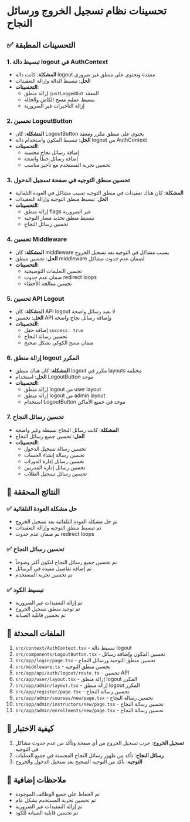# تحسينات نظام تسجيل الخروج ورسائل النجاح

## ✅ التحسينات المطبقة

### 1. تبسيط دالة logout في AuthContext
- **المشكلة**: كانت دالة logout معقدة وتحتوي على منطق غير ضروري
- **الحل**: تبسيط الدالة وإزالة التعقيدات
- **التحسينات**:
  - إزالة منطق `justLoggedOut` المعقد
  - تبسيط عملية مسح الكاش والحالة
  - إزالة التأخيرات غير الضرورية

### 2. تحسين LogoutButton
- **المشكلة**: كان LogoutButton يحتوي على منطق مكرر ومعقد
- **الحل**: تبسيط المكون واستخدام دالة logout من AuthContext
- **التحسينات**:
  - إضافة رسائل نجاح محسنة
  - إضافة رسائل خطأ واضحة
  - تحسين تجربة المستخدم مع تأخير مناسب

### 3. تحسين منطق التوجيه في صفحة تسجيل الدخول
- **المشكلة**: كان هناك تعقيدات في منطق التوجيه تسبب مشاكل في العودة التلقائية
- **الحل**: تبسيط منطق التوجيه وإزالة التعقيدات
- **التحسينات**:
  - إزالة منطق flags غير الضرورية
  - تبسيط منطق تحديد مسار التوجيه
  - تحسين رسائل النجاح

### 4. تحسين Middleware
- **المشكلة**: كان middleware يسبب مشاكل في التوجيه بعد تسجيل الخروج
- **الحل**: تحسين منطق middleware لضمان عدم حدوث مشاكل
- **التحسينات**:
  - تحسين التعليقات التوضيحية
  - ضمان عدم حدوث redirect loops
  - تحسين معالجة الأخطاء

### 5. تحسين API Logout
- **المشكلة**: كان API logout لا يعيد رسائل واضحة
- **الحل**: تحسين API وإضافة رسائل نجاح واضحة
- **التحسينات**:
  - إضافة حقل `success: true`
  - تحسين رسالة النجاح
  - ضمان مسح الكوكي بشكل صحيح

### 6. إزالة منطق logout المكرر
- **المشكلة**: كان هناك منطق logout مكرر في layouts مختلفة
- **الحل**: استخدام LogoutButton موحد
- **التحسينات**:
  - إزالة منطق logout من user layout
  - إزالة منطق logout من admin layout
  - استخدام LogoutButton موحد في جميع الأماكن

### 7. تحسين رسائل النجاح
- **المشكلة**: كانت رسائل النجاح بسيطة وغير واضحة
- **الحل**: تحسين جميع رسائل النجاح
- **التحسينات**:
  - تحسين رسالة تسجيل الدخول
  - تحسين رسالة إنشاء الحساب
  - تحسين رسائل إدارة الدورات
  - تحسين رسائل إدارة المدربين
  - تحسين رسائل تسجيل الطلاب

## 🎯 النتائج المحققة

### ✅ حل مشكلة العودة التلقائية
- تم حل مشكلة العودة التلقائية بعد تسجيل الخروج
- تم تبسيط منطق التوجيه وإزالة التعقيدات
- تم ضمان عدم حدوث redirect loops

### ✅ تحسين رسائل النجاح
- تم تحسين جميع رسائل النجاح لتكون أكثر وضوحاً
- تم إضافة تفاصيل مفيدة في الرسائل
- تم تحسين تجربة المستخدم

### ✅ تبسيط الكود
- تم إزالة التعقيدات غير الضرورية
- تم توحيد منطق تسجيل الخروج
- تم تحسين قابلية الصيانة

## 🔧 الملفات المحدثة

1. `src/context/AuthContext.tsx` - تبسيط دالة logout
2. `src/components/LogoutButton.tsx` - تحسين المكون وإضافة رسائل
3. `src/app/login/page.tsx` - تحسين منطق التوجيه ورسائل النجاح
4. `src/middleware.ts` - تحسين منطق التوجيه
5. `src/app/api/auth/logout/route.ts` - تحسين API
6. `src/app/user/layout.tsx` - إزالة منطق logout المكرر
7. `src/app/admin/layout.tsx` - إزالة منطق logout المكرر
8. `src/app/register/page.tsx` - تحسين رسالة النجاح
9. `src/app/admin/courses/new/page.tsx` - تحسين رسالة النجاح
10. `src/app/admin/instructors/new/page.tsx` - تحسين رسالة النجاح
11. `src/app/admin/enrollments/new/page.tsx` - تحسين رسالة النجاح

## 🚀 كيفية الاختبار

1. **تسجيل الخروج**: جرب تسجيل الخروج من أي صفحة وتأكد من عدم حدوث مشاكل في التوجيه
2. **رسائل النجاح**: تأكد من ظهور رسائل النجاح المحسنة في جميع العمليات
3. **التوجيه**: تأكد من التوجيه الصحيح بعد تسجيل الدخول والخروج

## 📝 ملاحظات إضافية

- تم الحفاظ على جميع الوظائف الموجودة
- تم تحسين تجربة المستخدم بشكل عام
- تم إزالة التعقيدات غير الضرورية
- تم تحسين قابلية الصيانة للكود 